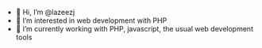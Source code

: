 - 👋 Hi, I’m @lazeezj
- 👀 I’m interested in web development with PHP
- 🌱 I’m currently working with PHP, javascript, the usual web development tools

<!---
lazeezj/lazeezj is a ✨ special ✨ repository because its `README.md` (this file) appears on your GitHub profile.
You can click the Preview link to take a look at your changes.
--->

